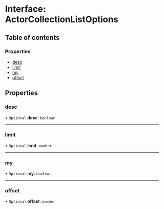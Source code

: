 # Interface: ActorCollectionListOptions

## Table of contents

### Properties

- [desc](ActorCollectionListOptions.md#desc)
- [limit](ActorCollectionListOptions.md#limit)
- [my](ActorCollectionListOptions.md#my)
- [offset](ActorCollectionListOptions.md#offset)

## Properties

### <a id="desc" name="desc"></a> desc

• `Optional` **desc**: `boolean`

___

### <a id="limit" name="limit"></a> limit

• `Optional` **limit**: `number`

___

### <a id="my" name="my"></a> my

• `Optional` **my**: `boolean`

___

### <a id="offset" name="offset"></a> offset

• `Optional` **offset**: `number`
